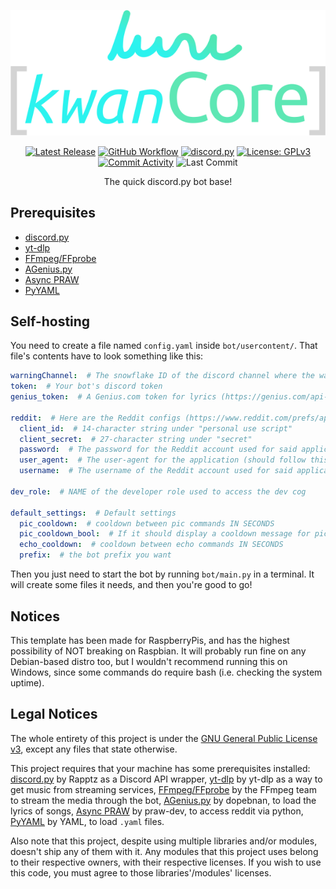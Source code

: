 <div align="center">

[![kwanCore](https://raw.githubusercontent.com/dopebnan/kwancore/main/assets/logo.png)](README.md "[kwanCore]")

[![Latest Release](https://img.shields.io/github/v/release/dopebnan/kwancore?display_name=release&sort=semver)](https://github.com/dopebnan/kwancore/releases)
[![GitHub Workflow](https://img.shields.io/github/actions/workflow/status/dopebnan/kwancore/linting.yml)](https://github.com/dopebnan/kwancore/actions/workflows/linting.yml)
[![discord.py](https://img.shields.io/badge/-discord.py-5865F2)](https://github.com/Rapptz/discord.py)
[![License: GPLv3](https://img.shields.io/github/license/dopebnan/kwancore)](LICENSE)
[![Commit Activity](https://img.shields.io/github/commit-activity/m/dopebnan/kwancore)](https://github.com/dopebnan/kwancore/commits)
![Last Commit](https://img.shields.io/github/last-commit/dopebnan/kwancore)

The quick discord.py bot base!
</div>


## Prerequisites
* [discord.py](https://github.com/Rapptz/discord.py)
* [yt-dlp](https://github.com/yt-dlp/yt-dlp)
* [FFmpeg/FFprobe](https://git.ffmpeg.org/ffmpeg.git) 
* [AGenius.py](https://github.com/dopebnan/AGenius.py)
* [Async PRAW](https://github.com/praw-dev/asyncpraw)
* [PyYAML](https://github.com/yaml/pyyaml)

## Self-hosting
You need to create a file named `config.yaml` inside `bot/usercontent/`.
That file's contents have to look something like this:
```yaml
warningChannel:  # The snowflake ID of the discord channel where the warnings would be sent to
token:  # Your bot's discord token
genius_token:  # A Genius.com token for lyrics (https://genius.com/api-clients/new)

reddit:  # Here are the Reddit configs (https://www.reddit.com/prefs/apps/)
  client_id:  # 14-character string under "personal use script"
  client_secret:  # 27-character string under "secret"
  password:  # The password for the Reddit account used for said application 
  user_agent:  # The user-agent for the application (should follow this format: <platform>:<app ID>:<version string> (by /u/<reddit username>))
  username:  # The username of the Reddit account used for said application

dev_role:  # NAME of the developer role used to access the dev cog

default_settings:  # Default settings
  pic_cooldown:  # cooldown between pic commands IN SECONDS
  pic_cooldown_bool:  # If it should display a cooldown message for pic commands
  echo_cooldown:  # cooldown between echo commands IN SECONDS
  prefix:  # the bot prefix you want
```

Then you just need to start the bot by running `bot/main.py` in a terminal.
It will create some files it needs, and then you're good to go!

## Notices

This template has been made for RaspberryPis, and has the highest possibility of NOT breaking on Raspbian. 
It will probably run fine on any Debian-based distro too, but I wouldn't recommend running this on Windows,
since some commands do require bash (i.e. checking the system uptime).

## Legal Notices

The whole entirety of this project is under the [GNU General Public License v3](LICENSE),
except any files that state otherwise.

This project requires that your machine has some prerequisites installed:
[discord.py](https://github.com/Rapptz/discord.py) by Rapptz as a Discord API wrapper, 
[yt-dlp](https://github.com/yt-dlp/yt-dlp) by yt-dlp as a way to get music from streaming services,
[FFmpeg/FFprobe](https://git.ffmpeg.org/ffmpeg.git) by the FFmpeg team to stream the media through the bot,
[AGenius.py](https://github.com/dopebnan/AGenius.py) by dopebnan, to load the lyrics of songs,
[Async PRAW](https://github.com/praw-dev/asyncpraw) by praw-dev, to access reddit via python,
[PyYAML](https://github.com/yaml/pyyaml) by YAML, to load `.yaml` files.

Also note that this project, despite using multiple libraries and/or modules, doesn't ship any of them with it. 
Any modules that this project uses belong to their respective owners, with their respective licenses.
If you wish to use this code, you must agree to those libraries'/modules' licenses.
